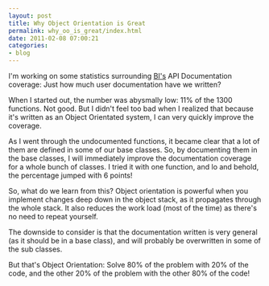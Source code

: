 ```yaml
---
layout: post
title: Why Object Orientation is Great
permalink: why_oo_is_great/index.html
date: 2011-02-08 07:00:21
categories:
- blog
---
```


I'm working on some statistics surrounding [BI's][1] API Documentation coverage: Just how much user documentation have we written?

When I started out, the number was abysmally low: 11% of the 1300 functions. Not good. But I didn't feel too bad when I realized that because it's written as an Object Orientated system, I can very quickly improve the coverage.<!--break-->

As I went through the undocumented functions, it became clear that a lot of them are defined in some of our base classes. So, by documenting them in the base classes, I will immediately improve the documentation coverage for a whole bunch of classes. I tried it with one function, and lo and behold, the percentage jumped with 6 points!

So, what do we learn from this? Object orientation is powerful when you implement changes deep down in the object stack, as it propagates through the whole stack. It also reduces the work load (most of the time) as there's no need to repeat yourself.

The downside to consider is that the documentation written is very general (as it should be in a base class), and will probably be overwritten in some of the sub classes.

But that's Object Orientation: Solve 80% of the problem with 20% of the code, and the other 20% of the problem with the other 80% of the code!

  [1]: http://www.brandedinternet.co.za
